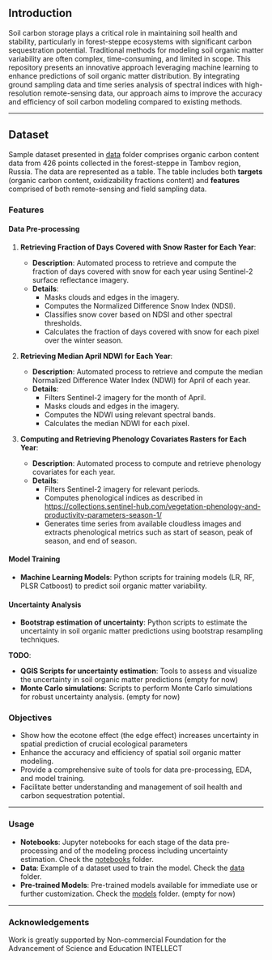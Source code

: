 ## Introduction

Soil carbon storage plays a critical role in maintaining soil health and stability, particularly in forest-steppe ecosystems with significant carbon sequestration potential. Traditional methods for modeling soil organic matter variability are often complex, time-consuming, and limited in scope. This repository presents an innovative approach leveraging machine learning to enhance predictions of soil organic matter distribution. By integrating ground sampling data and time series analysis of spectral indices with high-resolution remote-sensing data, our approach aims to improve the accuracy and efficiency of soil carbon modeling compared to existing methods.

---

## Dataset

Sample dataset presented in [data](./data) folder comprises organic carbon content data from 426 points collected in the forest-steppe in Tambov region, Russia. The data are represented as a table. The table includes both **targets** (organic carbon content, oxidizability fractions content) and **features** comprised of both remote-sensing and field sampling data.

### Features

#### Data Pre-processing
1. **Retrieving Fraction of Days Covered with Snow Raster for Each Year**:
    - **Description**: Automated process to retrieve and compute the fraction of days covered with snow for each year using Sentinel-2 surface reflectance imagery.
    - **Details**: 
        - Masks clouds and edges in the imagery.
        - Computes the Normalized Difference Snow Index (NDSI).
        - Classifies snow cover based on NDSI and other spectral thresholds.
        - Calculates the fraction of days covered with snow for each pixel over the winter season.

2. **Retrieving Median April NDWI for Each Year**:
    - **Description**: Automated process to retrieve and compute the median Normalized Difference Water Index (NDWI) for April of each year.
    - **Details**:
        - Filters Sentinel-2 imagery for the month of April.
        - Masks clouds and edges in the imagery.
        - Computes the NDWI using relevant spectral bands.
        - Calculates the median NDWI for each pixel.

3. **Computing and Retrieving Phenology Covariates Rasters for Each Year**:
    - **Description**: Automated process to compute and retrieve phenology covariates for each year.
    - **Details**:
        - Filters Sentinel-2 imagery for relevant periods.
        - Computes phenological indices as described in https://collections.sentinel-hub.com/vegetation-phenology-and-productivity-parameters-season-1/ 
        - Generates time series from available cloudless images and extracts phenological metrics such as start of season, peak of season, and end of season.
#### Model Training
- **Machine Learning Models**: Python scripts for training models (LR, RF, PLSR Catboost) to predict soil organic matter variability.

#### Uncertainty Analysis
- **Bootstrap estimation of uncertainty**: Python scripts to estimate the uncertainty in soil organic matter predictions using bootstrap resampling techniques.

**TODO**:
- **QGIS Scripts for uncertainty estimation**: Tools to assess and visualize the uncertainty in soil organic matter predictions (empty for now)
- **Monte Carlo simulations**: Scripts to perform Monte Carlo simulations for robust uncertainty analysis. (empty for now)


### Objectives
- Show how the ecotone effect (the edge effect) increases uncertainty in spatial prediction of crucial ecological parameters
- Enhance the accuracy and efficiency of spatial soil organic matter modeling.
- Provide a comprehensive suite of tools for data pre-processing, EDA, and model training.
- Facilitate better understanding and management of soil health and carbon sequestration potential.

---

### Usage

- **Notebooks**: Jupyter notebooks for each stage of the data pre-processing and of the modeling process including uncertainty estimation. Check the [notebooks](./notebooks) folder.
- **Data**: Example of a dataset used to train the model. Check the [data](./data) folder.
- **Pre-trained Models**: Pre-trained models available for immediate use or further customization. Check the [models](./models) folder. (empty for now) 
---

### Acknowledgements

Work is greatly supported by Non-commercial Foundation for the Advancement of Science and Education INTELLECT
